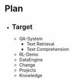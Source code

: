 # Plan
+ ## Target
  + QA-System
    + Text Retrieval
    + Text Comprehension
  + RL-Demo
  + DataEngine
  + Change
  + Projects
  + Knowledge
